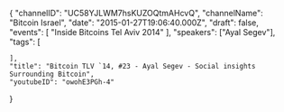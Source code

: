 {
    "channelID": "UC58YJLWM7hsKUZOQtmAHcvQ",
    "channelName": "Bitcoin Israel",
    "date": "2015-01-27T19:06:40.000Z",
    "draft": false,
    "events": [
        "Inside Bitcoins Tel Aviv 2014"
    ],
    "speakers": ["Ayal Segev"],
    "tags": [


    ],
    "title": "Bitcoin TLV `14, #23 - Ayal Segev - Social insights Surrounding Bitcoin",
    "youtubeID": "owohE3PGh-4"
}
